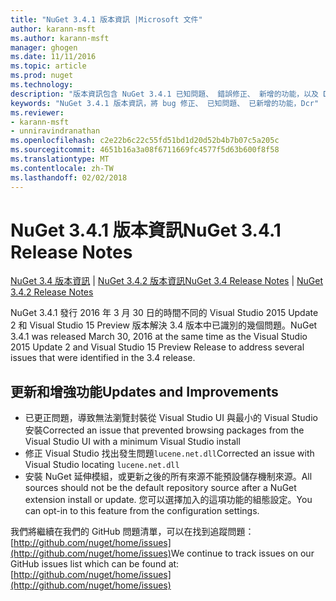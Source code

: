 ```yaml
---
title: "NuGet 3.4.1 版本資訊 |Microsoft 文件"
author: karann-msft
ms.author: karann-msft
manager: ghogen
ms.date: 11/11/2016
ms.topic: article
ms.prod: nuget
ms.technology: 
description: "版本資訊包含 NuGet 3.4.1 已知問題、 錯誤修正、 新增的功能，以及 Dcr。"
keywords: "NuGet 3.4.1 版本資訊，將 bug 修正、 已知問題、 已新增的功能，Dcr"
ms.reviewer:
- karann-msft
- unniravindranathan
ms.openlocfilehash: c2e22b6c22c55fd51bd1d20d52b4b7b07c5a205c
ms.sourcegitcommit: 4651b16a3a08f6711669fc4577f5d63b600f8f58
ms.translationtype: MT
ms.contentlocale: zh-TW
ms.lasthandoff: 02/02/2018
---
```

# <a name="nuget-341-release-notes"></a><span data-ttu-id="e0709-104">NuGet 3.4.1 版本資訊</span><span class="sxs-lookup"><span data-stu-id="e0709-104">NuGet 3.4.1 Release Notes</span></span>

<span data-ttu-id="e0709-105">[NuGet 3.4 版本資訊](../release-notes/nuget-3.4.md) | [NuGet 3.4.2 版本資訊](../release-notes/nuget-3.4.2.md)</span><span class="sxs-lookup"><span data-stu-id="e0709-105">[NuGet 3.4 Release Notes](../release-notes/nuget-3.4.md) | [NuGet 3.4.2 Release Notes](../release-notes/nuget-3.4.2.md)</span></span>

<span data-ttu-id="e0709-106">NuGet 3.4.1 發行 2016 年 3 月 30 日的時間不同的 Visual Studio 2015 Update 2 和 Visual Studio 15 Preview 版本解決 3.4 版本中已識別的幾個問題。</span><span class="sxs-lookup"><span data-stu-id="e0709-106">NuGet 3.4.1 was released March 30, 2016 at the same time as the Visual Studio 2015 Update 2 and Visual Studio 15 Preview Release to address several issues that were identified in the 3.4 release.</span></span>

## <a name="updates-and-improvements"></a><span data-ttu-id="e0709-107">更新和增強功能</span><span class="sxs-lookup"><span data-stu-id="e0709-107">Updates and Improvements</span></span>

* <span data-ttu-id="e0709-108">已更正問題，導致無法瀏覽封裝從 Visual Studio UI 與最小的 Visual Studio 安裝</span><span class="sxs-lookup"><span data-stu-id="e0709-108">Corrected an issue that prevented browsing packages from the Visual Studio UI with a minimum Visual Studio install</span></span>
* <span data-ttu-id="e0709-109">修正 Visual Studio 找出發生問題`lucene.net.dll`</span><span class="sxs-lookup"><span data-stu-id="e0709-109">Corrected an issue with Visual Studio locating `lucene.net.dll`</span></span>
* <span data-ttu-id="e0709-110">安裝 NuGet 延伸模組，或更新之後的所有來源不能預設儲存機制來源。</span><span class="sxs-lookup"><span data-stu-id="e0709-110">All sources should not be the default repository source after a NuGet extension install or update.</span></span>  <span data-ttu-id="e0709-111">您可以選擇加入的這項功能的組態設定。</span><span class="sxs-lookup"><span data-stu-id="e0709-111">You can opt-in to this feature from the configuration settings.</span></span>

<span data-ttu-id="e0709-112">我們將繼續在我們的 GitHub 問題清單，可以在找到追蹤問題： [http://github.com/nuget/home/issues](http://github.com/nuget/home/issues)</span><span class="sxs-lookup"><span data-stu-id="e0709-112">We continue to track issues on our GitHub issues list which can be found at: [http://github.com/nuget/home/issues](http://github.com/nuget/home/issues)</span></span>